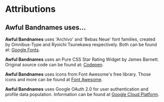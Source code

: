# Attributions

## Awful Bandnames uses... 
  
**Awful Bandnames** uses 'Archivo' and 'Bebas Neue' font families, created by Omnibus-Type and Ryoichi Tsunekawa respectively. Both can be found at: [Google Fonts](https://fonts.google.com/share?selection.family=Archivo%7CBebas%20Neue).

**Awful Bandnames** uses an Pure CSS Star Rating Widget by James Barnett. Original source code can be found at: [Codepen](https://codepen.io/jamesbarnett/pen/najzYK).

**Awful Bandnames** uses icons from Font Awesome's free library. Those icons and more can be found at [Font Awesome](https://fontawesome.com/).

**Awful Bandnames** uses Google OAuth 2.0 for user authentication and profile data population. Information can be found at [Google Cloud Platform](https://console.cloud.google.com/).